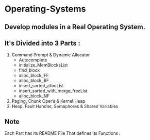 # Operating-Systems
## Develop modules in a Real Operating System.

## It's Divided into 3 Parts :
1. Command Prompt & Dynamic Allocator
   - Autocomplete
   - initialize_MemBlocksList
   - find_block
   - alloc_block_FF
   - alloc_block_BF
   - insert_sorted_allocList
   - insert_sorted_with_merge_freeList
   - alloc_block_NF
2. Paging, Chunk Oper’s & Kernel Heap
3. Heap, Fault Handler, Semaphores & Shared Variables

## **Note**

Each Part has its README File That defines its Functions .


 			
